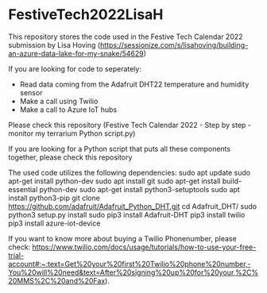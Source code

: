 # FestiveTech2022LisaH
This repository stores the code used in the Festive Tech Calendar 2022 submission by Lisa Hoving (https://sessionize.com/s/lisahoving/building-an-azure-data-lake-for-my-snake/54629)

If you are looking for code to seperately:
- Read data coming from the Adafruit DHT22 temperature and humidity sensor
- Make a call using Twilio
- Make a call to Azure IoT hubs

Please check this repository (Festive Tech Calendar 2022 - Step by step - monitor my terrarium Python script.py)

If you are looking for a Python script that puts all these components together, please check this repository

The used code utilizes the following dependencies:
sudo apt update
sudo apt-get install python-dev
sudo apt install git
sudo apt-get install build-essential python-dev
sudo apt-get install python3-setuptools
sudo apt install python3-pip
git clone https://github.com/adafruit/Adafruit_Python_DHT.git
cd Adafruit_DHT/
sudo python3 setup.py install
sudo pip3 install Adafruit-DHT
pip3 install twilio
pip3 install azure-iot-device

If you want to know more about buying a Twilio Phonenumber, please check:  https://www.twilio.com/docs/usage/tutorials/how-to-use-your-free-trial-account#:~:text=Get%20your%20first%20Twilio%20phone%20number,-You%20will%20need&text=After%20signing%20up%20for%20your,%2C%20MMS%2C%20and%20Fax).


